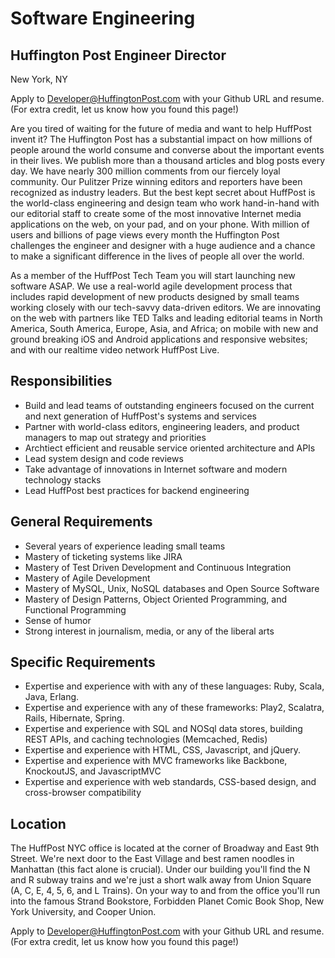 Software Engineering
====================
Huffington Post Engineer Director
---------------------------------
New York, NY

Apply to Developer@HuffingtonPost.com with your Github URL and resume. (For extra credit, let us know how you found this page!)

Are you tired of waiting for the future of media and want to help HuffPost invent it? The Huffington Post has a substantial impact on how millions of people around the world consume and converse about the important events in their lives. We publish more than a thousand articles and blog posts every day. We have nearly 300 million comments from our fiercely loyal community. Our Pulitzer Prize winning editors and reporters have been recognized as industry leaders. But the best kept secret about HuffPost is the world-class engineering and design team who work hand-in-hand with our editorial staff to create some of the most innovative Internet media applications on the web, on your pad, and on your phone. With million of users and billions of page views every month the Huffington Post challenges the engineer and designer with a huge audience and a chance to make a significant difference in the lives of people all over the world.

As a member of the HuffPost Tech Team you will start launching new software ASAP. We use a real-world agile development process that includes rapid development of new products designed by small teams working closely with our tech-savvy data-driven editors. We are innovating on the web with partners like TED Talks and leading editorial teams in North America, South America, Europe, Asia, and Africa; on mobile with new and ground breaking iOS and Android applications and responsive websites; and with our realtime video network HuffPost Live.

Responsibilities
----------------
* Build and lead teams of outstanding engineers focused on the current and next generation of HuffPost's systems and services
* Partner with world-class editors, engineering leaders, and product managers to map out strategy and priorities
* Archtiect efficient and reusable service oriented architecture and APIs
* Lead system design and code reviews
* Take advantage of innovations in Internet software and modern technology stacks
* Lead HuffPost best practices for backend engineering

General Requirements
--------------------
* Several years of experience leading small teams
* Mastery of ticketing systems like JIRA
* Mastery of Test Driven Development and Continuous Integration
* Mastery of Agile Development
* Mastery of MySQL, Unix, NoSQL databases and Open Source Software
* Mastery of Design Patterns, Object Oriented Programming, and Functional Programming
* Sense of humor
* Strong interest in journalism, media, or any of the liberal arts

Specific Requirements
---------------------
* Expertise and experience with with any of these languages: Ruby, Scala, Java, Erlang.
* Expertise and experience with any of these frameworks: Play2, Scalatra, Rails, Hibernate, Spring.
* Expertise and experience with SQL and NOSql data stores, building REST APIs, and caching technologies (Memcached, Redis)
* Expertise and experience with HTML, CSS, Javascript, and jQuery.
* Expertise and experience with MVC frameworks like Backbone, KnockoutJS, and JavascriptMVC
* Expertise and experience with web standards, CSS-based design, and cross-browser compatibility

Location
--------
The HuffPost NYC office is located at the corner of Broadway and East 9th Street. We're next door to the East Village and best ramen noodles in Manhattan (this fact alone is crucial). Under our building you'll find the N and R subway trains and we're just a short walk away from Union Square (A, C, E, 4, 5, 6, and L Trains). On your way to and from the office you'll run into the famous Strand Bookstore, Forbidden Planet Comic Book Shop, New York University, and Cooper Union.

Apply to Developer@HuffingtonPost.com with your Github URL and resume. (For extra credit, let us know how you found this page!)


